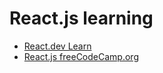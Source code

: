 # React.js learning
- [React.dev Learn](https://react.dev/learn)
- [React.js freeCodeCamp.org](https://youtu.be/bMknfKXIFA8?si=20YN6Ud_Qp0Xhn7W)

